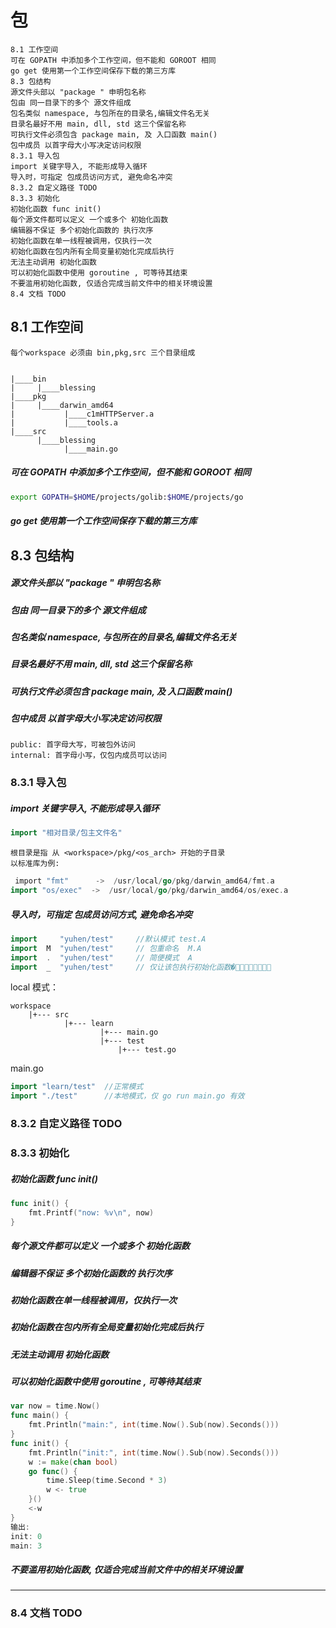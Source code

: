 # 包


    8.1 工作空间
    可在 GOPATH 中添加多个工作空间，但不能和 GOROOT 相同
    go get 使用第一个工作空间保存下载的第三方库
    8.3 包结构
    源文件头部以 "package " 申明包名称
    包由 同一目录下的多个 源文件组成
    包名类似 namespace, 与包所在的目录名,编辑文件名无关
    目录名最好不用 main, dll, std 这三个保留名称
    可执行文件必须包含 package main, 及 入口函数 main()
    包中成员 以首字母大小写决定访问权限
    8.3.1 导入包
    import 关键字导入, 不能形成导入循环
    导入时，可指定 包成员访问方式, 避免命名冲突
    8.3.2 自定义路径 TODO
    8.3.3 初始化
    初始化函数 func init()
    每个源文件都可以定义 一个或多个 初始化函数
    编辑器不保证 多个初始化函数的 执行次序
    初始化函数在单一线程被调用，仅执行一次
    初始化函数在包内所有全局变量初始化完成后执行
    无法主动调用 初始化函数
    可以初始化函数中使用 goroutine , 可等待其结束
    不要滥用初始化函数, 仅适合完成当前文件中的相关环境设置
    8.4 文档 TODO


## 8.1 工作空间

    每个workspace 必须由 bin,pkg,src 三个目录组成


    |____bin
    |     |____blessing
    |____pkg
    |     |____darwin_amd64
    |           |____c1mHTTPServer.a
    |           |____tools.a
    |____src
          |____blessing
                |____main.go


##### 可在 GOPATH 中添加多个工作空间，但不能和 GOROOT 相同

```bash
export GOPATH=$HOME/projects/golib:$HOME/projects/go
```

##### go get 使用第一个工作空间保存下载的第三方库


## 8.3 包结构

##### 源文件头部以  "package <name>" 申明包名称
##### 包由 同一目录下的多个 源文件组成
##### 包名类似 namespace, 与包所在的目录名,编辑文件名无关
##### 目录名最好不用 main, dll, std 这三个保留名称
##### 可执行文件必须包含 package main, 及 入口函数 main()
##### 包中成员 以首字母大小写决定访问权限

    public: 首字母大写，可被包外访问
    internal: 首字母小写，仅包内成员可以访问

### 8.3.1 导入包

##### import 关键字导入, 不能形成导入循环

```go
import "相对目录/包主文件名"
```

    根目录是指 从 <workspace>/pkg/<os_arch> 开始的子目录
    以标准库为例:

```go
￼import "fmt"      ->  /usr/local/go/pkg/darwin_amd64/fmt.a
import "os/exec"  ->  /usr/local/go/pkg/darwin_amd64/os/exec.a
```

##### 导入时，可指定 包成员访问方式, 避免命名冲突

```go
import     "yuhen/test"     //默认模式 test.A
import  M  "yuhen/test"     // 包重命名  M.A
import  .  "yuhen/test"     // 简便模式  A
import  _  "yuhen/test"     // 仅让该包执行初始化函数�􏱍􏱎􏴄􏳷􏳔􏳃􏰃􏰌
```

local 模式：

    workspace
        |+--- src
                |+--- learn
                        |+--- main.go 
                        |+--- test
                            |+--- test.go


main.go
```go
import "learn/test"  //正常模式
import "./test"      //本地模式，仅 go run main.go 有效
```


### 8.3.2 自定义路径 TODO

### 8.3.3 初始化

##### 初始化函数 func init() 

```go
func init() {
    fmt.Printf("now: %v\n", now)
}
```

##### 每个源文件都可以定义 一个或多个 初始化函数
##### 编辑器不保证 多个初始化函数的 执行次序
##### 初始化函数在单一线程被调用，仅执行一次
##### 初始化函数在包内所有全局变量初始化完成后执行
##### 无法主动调用 初始化函数
##### 可以初始化函数中使用 goroutine , 可等待其结束

```go
var now = time.Now()
func main() {
    fmt.Println("main:", int(time.Now().Sub(now).Seconds()))
}
func init() {
    fmt.Println("init:", int(time.Now().Sub(now).Seconds()))
    w := make(chan bool)
    go func() {
        time.Sleep(time.Second * 3)
        w <- true
    }()
    <-w 
}
输出:
init: 0
main: 3
```

##### 不要滥用初始化函数, 仅适合完成当前文件中的相关环境设置

---

### 8.4 文档 TODO

